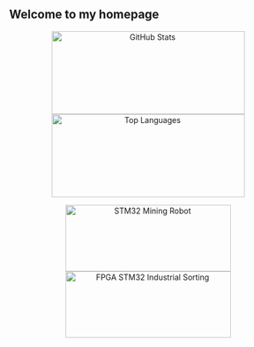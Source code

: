 ## Welcome to my homepage


<p align="center">
  <a href="https://github.com/Zyf-de-github">
    <img src="https://github-readme-stats.vercel.app/api?username=Zyf-de-github&show_icons=true&theme=radical&hide_border=true" 
         alt="GitHub Stats" width="350" height="150"/>
  </a>
  <a href="https://github.com/Zyf-de-github">
    <img src="https://github-stats.ubrong.com/api/top-langs/?username=Zyf-de-github&layout=compact&theme=radical&exclude_repo=h750_lvgl_yizhi,stm32-Mining-Robot,fpga-stm32-Industrial-Sorting" 
         alt="Top Languages" width="350" height="150"/>
  </a>
</p>

<!-- 学习项目 Pin Cards 并排居中 -->
<p align="center">
  <a href="https://github.com/Zyf-de-github/stm32-Mining-Robot">
    <img src="https://github-readme-stats.vercel.app/api/pin/?username=Zyf-de-github&theme=radical&repo=stm32-Mining-Robot" 
         alt="STM32 Mining Robot" width="300" height="120"/>
  </a>
  <a href="https://github.com/Zyf-de-github/fpga-stm32-Industrial-Sorting">
    <img src="https://github-readme-stats.vercel.app/api/pin/?username=Zyf-de-github&theme=radical&repo=fpga-stm32-Industrial-Sorting" 
         alt="FPGA STM32 Industrial Sorting" width="300" height="120"/>
  </a>
</p>

<!-- [![Anurag's GitHub stats](https://github-readme-stats.vercel.app/api?username=Zyf-de-github&show_icons=true&theme=merko)](https://github.com/Zyf-de-github)

[![Top Langs](https://github-stats.ubrong.com/api/top-langs/?username=Zyf-de-github&layout=compact&theme=merko&exclude_repo=h750_lvgl_yizhi,stm32-Mining-Robot,fpga-stm32-Industrial-Sorting)](https://github.com/Zyf-de-github)




[![Readme Card](https://github-readme-stats.vercel.app/api/pin/?username=Zyf-de-github&theme=merko&repo=stm32-Mining-Robot)](https://github.com/Zyf-de-github/stm32-Mining-Robot)
[![Readme Card](https://github-readme-stats.vercel.app/api/pin/?username=Zyf-de-github&theme=merko&repo=fpga-stm32-Industrial-Sorting)](https://github.com/Zyf-de-github/fpga-stm32-Industrial-Sorting) -->

<!--
**Zyf-de-github/Zyf-de-github** is a ✨ _special_ ✨ repository because its `README.md` (this file) appears on your GitHub profile.

Here are some ideas to get you started:

- 🔭 I’m currently working on ...
- 🌱 I’m currently learning ...
- 👯 I’m looking to collaborate on ...
- 🤔 I’m looking for help with ...
- 💬 Ask me about ...
- 📫 How to reach me: ...
- 😄 Pronouns: ...
- ⚡ Fun fact: ...
-->
